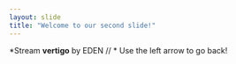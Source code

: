 ```yaml
---
layout: slide
title: "Welcome to our second slide!"
---
```

*Stream **vertigo** by EDEN // *
Use the left arrow to go back!
